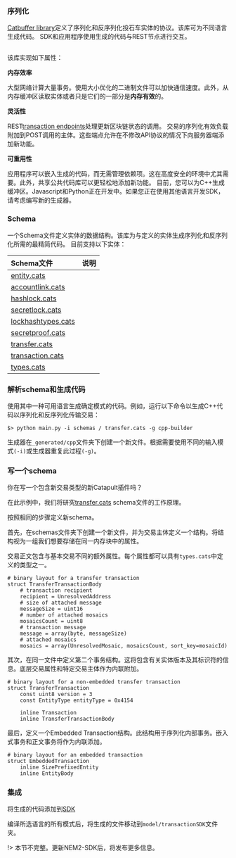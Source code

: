 ### 序列化

[Catbuffer library](https://github.com/nemtech/catbuffer)定义了序列化和反序列化投石车实体的协议。该库可为不同语言生成代码。
SDK和应用程序使用生成的代码与REST节点进行交互。

![]()

该库实现如下属性：

 **内存效率**

大型网络计算大量事务。使用大小优化的二进制文件可以加快通信速度。此外，从内存缓冲区读取实体或者只是它们的一部分是**内存有效**的。

**灵活性**

REST[transaction endpoints](https://nemtech.github.io/api/endpoints.html#operation/announceTransaction)处理更新区块链状态的调用。
交易的序列化有效负载附加到POST调用的主体。这些端点允许在不修改API协议的情况下向服务器端添加新功能。

**可重用性**

应用程序可以嵌入生成的代码，而无需管理依赖项。这在高度安全的环境中尤其需要。此外，共享公共代码库可以更轻松地添加新功能。
目前，您可以为C++生成缓冲区。Javascript和Python正在开发中。如果您正在使用其他语言开发SDK，请考虑编写新的生成器。

### Schema

一个Schema文件定义实体的数据结构。该库为与定义的实体生成序列化和反序列化所需的最精简代码。
目前支持以下实体：

|Schema文件|说明|
|:---|:---|
|[entity.cats](https://github.com/nemtech/catbuffer/blob/master/schemas/entity.cats)||
|[accountlink.cats](https://github.com/nemtech/catbuffer/blob/master/schemas/accountlink.cats)| |
|[hashlock.cats](https://github.com/nemtech/catbuffer/blob/master/schemas/hashlock.cats)| |
|[secretlock.cats](https://github.com/nemtech/catbuffer/blob/master/schemas/secretlock.cats)| |
|[lockhashtypes.cats](https://github.com/nemtech/catbuffer/blob/master/schemas/lockhashtypes.cats)| |
|[secretproof.cats](https://github.com/nemtech/catbuffer/blob/master/schemas/secretproof.cats)| |
|[transfer.cats](https://github.com/nemtech/catbuffer/blob/master/schemas/transfer.cats)| |
|[transaction.cats](https://github.com/nemtech/catbuffer/blob/master/schemas/transaction.cats)| |
|[types.cats](https://github.com/nemtech/catbuffer/blob/master/schemas/types.cats)| |

### 解析schema和生成代码

使用其中一种可用语言生成确定模式的代码。例如，运行以下命令以生成C++代码以序列化和反序列化传输交易：

```
$> python main.py -i schemas / transfer.cats -g cpp-builder
```

生成器在`_generated/cpp`文件夹下创建一个新文件。根据需要使用不同的输入模式`(-i)`或生成器重复此过程`(-g)`。

### 写一个schema

你在写一个包含新交易类型的新Catapult插件吗？

在此示例中，我们将研究[transfer.cats](https://github.com/nemtech/catbuffer/blob/master/schemas/transfer.cats) schema文件的工作原理。

按照相同的步骤定义新schema。

首先，在schemas文件夹下创建一个新文件，并为交易主体定义一个结构。将结构视为一组我们想要存储在同一内存块中的属性。

交易正文包含与基本交易不同的额外属性。每个属性都可以具有`types.cats`中定义的类型之一。

```
# binary layout for a transfer transaction
struct TransferTransactionBody
    # transaction recipient
    recipient = UnresolvedAddress
    # size of attached message
    messageSize = uint16
    # number of attached mosaics
    mosaicsCount = uint8
    # transaction message
    message = array(byte, messageSize)
    # attached mosaics
    mosaics = array(UnresolvedMosaic, mosaicsCount, sort_key=mosaicId)
```
 
其次，在同一文件中定义第二个事务结构。这将包含有关实体版本及其标识符的信息。底层交易属性和特定交易主体作为内联附加。

```
# binary layout for a non-embedded transfer transaction
struct TransferTransaction
    const uint8 version = 3
    const EntityType entityType = 0x4154

    inline Transaction
    inline TransferTransactionBody
```

最后，定义一个Embedded Transaction结构。此结构用于序列化内部事务。嵌入式事务和正文事务将作为内联添加。

```
# binary layout for an embedded transaction
struct EmbeddedTransaction
    inline SizePrefixedEntity
    inline EntityBody
```

### 集成

将生成的代码添加到[SDK](https://nemtech.github.io/api/serialization.html#adding-generated-code-to-an-sdk)

编译所选语言的所有模式后，将生成的文件移动到`model/transactionSDK`文件夹。

!> 本节不完整。更新NEM2-SDK后，将发布更多信息。
